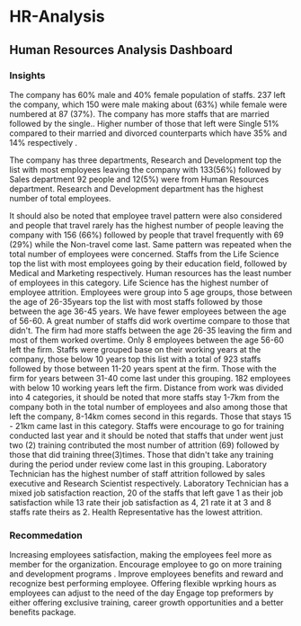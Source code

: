 # HR-Analysis
## Human Resources Analysis Dashboard
### Insights

The company has 60% male and 40% female population of staffs. 237 left the company, which 150 were male making about (63%) while female were numbered at 87 (37%).
The company has more staffs that are married followed by the single.. Higher number of those that left were Single 51% compared to their married and divorced counterparts which have 35% and 14% respectively .

The company has three departments, Research and Development top the list with most employees leaving the company with 133(56%) followed by Sales department 92 people and  12(5%) were from Human Resources department. Research and Development department has the highest number of total employees.


It should also be noted that employee travel pattern were also considered and people that travel rarely has the highest number of people leaving the company with 156 (66%) followed by people that travel frequently with 69 (29%) while the Non-travel come last. Same pattern was repeated when the total number of employees were concerned.
Staffs from the Life Science top the list with most employees going by their education field, followed by Medical and Marketing respectively. Human resources has the least number of employees in this category. Life Science has the highest number of employee attrition.
Employees were group into 5 age groups, those between the age of 26-35years top the list with most staffs followed by those between the age 36-45 years. We have fewer employees between the age of 56-60.  A great number of staffs did work overtime compare to those that didn't.
The firm had more staffs between the age 26-35 leaving the firm and most of them worked overtime. Only 8 employees between the age 56-60 left the firm.
Staffs were grouped base on their working years at the company, those below 10 years top this list with a total of 923 staffs followed by those between 11-20 years spent at the firm. Those with the firm for years between 31-40 come last under this grouping. 182 employees with below 10 working years left the firm.
Distance from work was divided into 4 categories, it should be noted that more staffs stay 1-7km from the company both in the total number of employees and also among those that left the company, 8-14km comes second in this regards. Those that stays 15 - 21km came last in this category.
Staffs were encourage to go for training conducted last year and it should be noted that staffs that under went  just two (2) training contributed the most number of attrition (69) followed by those that did training three(3)times. Those that didn't take any training during the period under review come last in this grouping.
Laboratory Technician has the highest number of staff attrition followed by sales executive and Research Scientist respectively.  Laboratory Technician has a mixed job satisfaction reaction, 20 of the staffs that left gave 1 as their job satisfaction while 13 rate their job satisfaction as 4, 21 rate it at 3 and 8 staffs rate theirs as 2. Health Representative has the lowest attrition.
### Recommedation
Increasing employees satisfaction, making the employees feel more as member for the organization. 
Encourage employee to go on more training and development programs .
Improve employees benefits and reward and recognize best performing employee.
Offering flexible wprking hours as employees can adjust to the need of the day
Engage top preformers by either offering exclusive training, career growth opportunities and a better benefits package.
